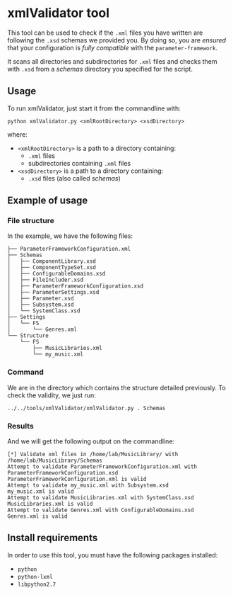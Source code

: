 # xmlValidator tool

This tool can be used to check if the `.xml` files you have written are
following the `.xsd` schemas we provided you.
By doing so, you are *ensured* that your configuration is *fully compatible* with the `parameter-framework`.

It scans all directories and subdirectories for `.xml` files and checks them
with `.xsd` from a *schemas* directory you specified for the script.

## Usage
To run xmlValidator, just start it from the commandline with:

    python xmlValidator.py <xmlRootDirectory> <xsdDirectory>

where:

* `<xmlRootDirectory>` is a path to a directory containing:
    - `.xml` files
    - subdirectories containing `.xml` files
* `<xsdDirectory>` is a path to a directory containing:
    - `.xsd` files (also called *schemas*)

## Example of usage

### File structure

In the example, we have the following files:

    ├── ParameterFrameworkConfiguration.xml
    ├── Schemas
    │   ├── ComponentLibrary.xsd
    │   ├── ComponentTypeSet.xsd
    │   ├── ConfigurableDomains.xsd
    │   ├── FileIncluder.xsd
    │   ├── ParameterFrameworkConfiguration.xsd
    │   ├── ParameterSettings.xsd
    │   ├── Parameter.xsd
    │   ├── Subsystem.xsd
    │   └── SystemClass.xsd
    ├── Settings
    │   └── FS
    │       └── Genres.xml
    └── Structure
        └── FS
            ├── MusicLibraries.xml
            └── my_music.xml

### Command
We are in the directory which contains the structure detailed previously.
To check the validity, we just run:

    ../../tools/xmlValidator/xmlValidator.py . Schemas

### Results
And we will get the following output on the commandline:

    [*] Validate xml files in /home/lab/MusicLibrary/ with /home/lab/MusicLibrary/Schemas
    Attempt to validate ParameterFrameworkConfiguration.xml with ParameterFrameworkConfiguration.xsd
    ParameterFrameworkConfiguration.xml is valid
    Attempt to validate my_music.xml with Subsystem.xsd
    my_music.xml is valid
    Attempt to validate MusicLibraries.xml with SystemClass.xsd
    MusicLibraries.xml is valid
    Attempt to validate Genres.xml with ConfigurableDomains.xsd
    Genres.xml is valid


## Install requirements
In order to use this tool, you must have the following packages installed:

* `python`
* `python-lxml`
* `libpython2.7`
